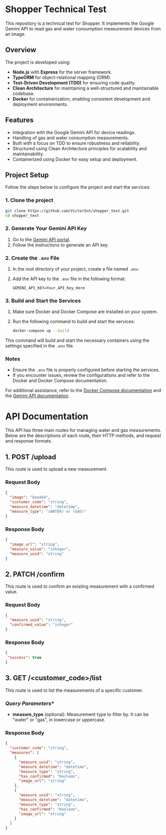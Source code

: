 # Shopper Technical Test

This repository is a technical test for Shopper. It implements the Google Gemini API to read gas and water consumption measurement devices from an image.

## Overview

The project is developed using:

- **Node.js** with **Express** for the server framework.
- **TypeORM** for object-relational mapping (ORM).
- **Test-Driven Development (TDD)** for ensuring code quality.
- **Clean Architecture** for maintaining a well-structured and maintainable codebase.
- **Docker** for containerization, enabling consistent development and deployment environments.

## Features

- Integration with the Google Gemini API for device readings.
- Handling of gas and water consumption measurements.
- Built with a focus on TDD to ensure robustness and reliability.
- Structured using Clean Architecture principles for scalability and maintainability.
- Containerized using Docker for easy setup and deployment.

## Project Setup

Follow the steps below to configure the project and start the services:

### 1. Clone the project
   ```bash
   git clone https://github.com/VictorSnt/shopper_test.git
   cd shopper_test
   ```
### 2. Generate Your Gemini API Key

1. Go to the [Gemini API portal](https://ai.google.dev/gemini-api/docs/api-key).
2. Follow the instructions to generate an API key.

### 2. Create the `.env` File

1. In the root directory of your project, create a file named `.env`.
2. Add the API key to the `.env` file in the following format:

    ```env
    GEMINI_API_KEY=Your_API_Key_Here
    ```

### 3. Build and Start the Services

1. Make sure Docker and Docker Compose are installed on your system.
2. Run the following command to build and start the services:

    ```bash
    docker-compose up --build
    ```

This command will build and start the necessary containers using the settings specified in the `.env` file.

### Notes

- Ensure the `.env` file is properly configured before starting the services.
- If you encounter issues, review the configurations and refer to the Docker and Docker Compose documentation.

For additional assistance, refer to the [Docker Compose documentation](https://docs.docker.com/compose/) and the [Gemini API documentation](https://ai.google.dev/gemini-api/docs/api-key).

# API Documentation

This API has three main routes for managing water and gas measurements. Below are the descriptions of each route, their HTTP methods, and request and response formats.

## 1. **POST /upload**

This route is used to upload a new measurement.

### **Request Body**
```json
{
  "image": "base64", 
  "customer_code": "string", 
  "measure_datetime": "datetime", 
  "measure_type": "(WATER) or (GAS)"
}
```

### **Response Body**
```json
{
  "image_url": "string", 
  "measure_value": "integer", 
  "measure_uuid": "string"
}
```

## 2. **PATCH /confirm**

This route is used to confirm an existing measurement with a confirmed value.

### **Request Body**
```json
{
  "measure_uuid": "string", 
  "confirmed_value": "integer"
}
```
### **Response Body**
```json
{
 "success": true
}
```
## 3. **GET /<customer_code>/list**

This route is used to list the measurements of a specific customer.

### *Query Parameters**
- **measure_type** (optional): Measurement type to filter by. It can be "water" or "gas", in lowercase or uppercase.

### **Response Body**
```json
{
  "customer_code": "string",
  "measures": [
    {
      "measure_uuid": "string",
      "measure_datetime": "datetime",
      "measure_type": "string",
      "has_confirmed": "boolean",
      "image_url": "string"
    },
    {
      "measure_uuid": "string",
      "measure_datetime": "datetime",
      "measure_type": "string",
      "has_confirmed": "boolean",
      "image_url": "string"
    }
  ]
}


